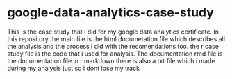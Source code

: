# google-data-analytics-case-study

This is the case study that i did for my google data analytics certificate.
In this repository the main file is the html documetation file which describes all the analysis and the process i did with the recomendations too.
the r case study file is the code that i used for analysis.
The documentation rmd file is the documentation file in r markdown
there is also a txt file which i made during my analysis just so i dont lose my track

